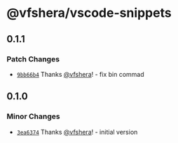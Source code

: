 # @vfshera/vscode-snippets

## 0.1.1

### Patch Changes

- [`9bb66b4`](https://github.com/vfshera/vscode-snippets/commit/9bb66b45f8bf80199e0300678ea4d87a5474c4c8) Thanks [@vfshera](https://github.com/vfshera)! - fix bin commad

## 0.1.0

### Minor Changes

- [`3ea6374`](https://github.com/vfshera/vscode-snippets/commit/3ea6374da223bdfa24e6e3a97ab7c894e1c57f4c) Thanks [@vfshera](https://github.com/vfshera)! - initial version
